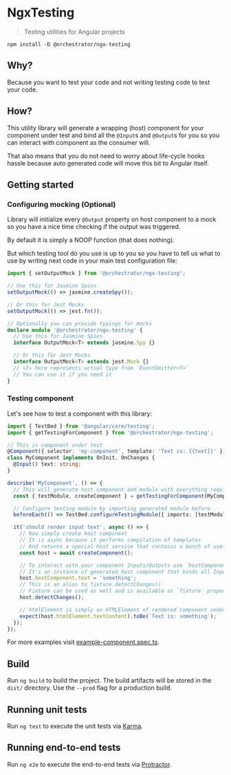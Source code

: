 # NgxTesting

> Testing utilities for Angular projects

`npm install -D @orchestrator/ngx-testing`

## Why?

Because you want to test your code and not writing testing code to test your code.

## How?

This utility library will generate a wrapping (host) component for your component
under test and bind all the `@Input`s and `@Output`s for you so you can
interact with component as the consumer will.

That also means that you do not need to worry about life-cycle hooks hassle because
auto generated code will move this bit to Angular itself.

## Getting started

### Configuring mocking (Optional)

Library will initialize every `@Output` property on host component to a mock
so you have a nice time checking if the output was triggered.

By default it is simply a NOOP function (that does nothing).

But which testing tool do you use is up to you so you have to tell us what to use
by writing next code in your main test configuration file:

```ts
import { setOutputMock } from '@orchestrator/ngx-testing';

// Use this for Jasmine Spies
setOutputMock(() => jasmine.createSpy());

// Or this for Jest Mocks
setOutputMock(() => jest.fn());

// Optionally you can provide typings for mocks
declare module '@orchestrator/ngx-testing' {
  // Use this for Jasmine Spies
  interface OutputMock<T> extends jasmine.Spy {}

  // Or this for Jest Mocks
  interface OutputMock<T> extends jest.Mock {}
  // <T> here represents actual type from `EventEmitter<T>`
  // You can use it if you need it
}
```

### Testing component

Let's see how to test a component with this library:

```ts
import { TestBed } from '@angular/core/testing';
import { getTestingForComponent } from '@orchestrator/ngx-testing';

// This is component under test
@Component({ selector: 'my-component', template: 'Text is: {{text}}' })
class MyComponent implements OnInit, OnChanges {
  @Input() text: string;
}

describe('MyComponent', () => {
  // This will generate host component and module with everything required
  const { testModule, createComponent } = getTestingForComponent(MyComponent);

  // Configure testing module by importing generated module before
  beforeEach(() => TestBed.configureTestingModule({ imports: [testModule] }));

  it('should render input text', async () => {
    // Now simply create host component
    // It is async because it performs compilation of templates
    // And returns a special Host service that contains a bunch of useful stuff
    const host = await createComponent();

    // To interact with your component Inputs/Outputs use `hostComponent` property
    // It's an instance of generated host component that binds all Inputs and Outputs
    host.hostComponent.text = 'something';
    // This is an alias to fixture.detectChanges()
    // Fixture can be used as well and is available as `fixture` property
    host.detectChanges();

    // htmlElement is simply an HTMLElement of rendered component under test
    expect(host.htmlElement.textContent).toBe(`Text is: something`);
  });
});
```

For more examples visit [example-component.spec.ts](projects\ngx-testing\src\lib\example-component.spec.ts).

## Build

Run `ng build` to build the project. The build artifacts will be stored in the `dist/` directory. Use the `--prod` flag for a production build.

## Running unit tests

Run `ng test` to execute the unit tests via [Karma](https://karma-runner.github.io).

## Running end-to-end tests

Run `ng e2e` to execute the end-to-end tests via [Protractor](http://www.protractortest.org/).
